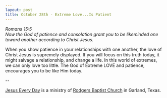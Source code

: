 ```yaml
---
layout: post
title: October 28th - Extreme Love...Is Patient
---
```


_Romans 15:5  
Now the God of patience and consolation grant you to be likeminded
one toward another according to Christ Jesus._

When you show patience in your relationships with one another, the
love of Christ Jesus is supremely displayed. If you will focus on
this truth today, it might salvage a relationship, and change a life.
In this world of extremes, we can only love too little. The God of
Extreme LOVE and patience, encourages you to be like Him today.

 --

<a href=http://jesuseveryday.net>Jesus Every Day</a> is a ministry of <a href=http://rodgersbaptist.net>Rodgers Baptist Church</a> in Garland, Texas.
